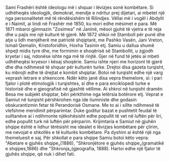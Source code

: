 Sami Frashëri është ideologu më i shquar i lëvizjes sonë kombëtare. Si udhëheqës ideologjik, demokrat, mendje e ndritur prej dijetari, ai mbetet një nga personalitetet më të rëndësishëm të Rilindjes.
Vëllai më i vogël i Abdylit e i Naimit, ai lindi në Frashër më 1850, ku mori edhe mësimet e para. Më 1871 mbaroi gjimnazin "Zosimea" në Janinë, mësoi gjuhë të vjetra e të reja dhe u pajis me një kulturë të gjerë. Më 1872 shkoi në Stamboll për punë dhe atje u lidh menjëherë me patriotë shqiptarë, me Pashko Vasën, Jani Vreton, Ismail Qemalin, Kristoforidhin, Hoxha Tasinin etj. Samiu u dallua shumë shpejt midis tyre dhe, me formimin e shoqërisë së Stambollit, u zgjodh kryetar i saj, ndonëse ishte nga më të rinjtë. Gjer në fund të jetës ai mbeti udhëheqësi kryesor i kësaj shoqërie.
Samiu ishte njeri me horizont të gjerë dhe dha ndihmesë të shquar për kulturën turke. Drejtoi disa gazeta turqisht, ku mbrojti edhe të drejtat e kombit shqiptar. Botoi në turqisht edhe një varg veprash letrare e shkencore. Ndër këto janë disa vepra themelore, si: i pari fjalor i plotë etimologjik i turqishtes, si dhe e para enciklopedi turke e historisë dhe e gjeografisë në gjashtë vëllime. Ai shkroi në turqisht dramën Besa me subjekt shqiptar, bëri përkthime nga letërsia botërore etj.
Veprat e Samiut në turqisht përshkrohen nga ide iluministe dhe godasin obskurantizmin fetar të Perandorisë Osmane. Me to ai i sillte ndihmesë të vlefshme mendimit përparimtar. Duke goditur bazat e pushtetit feudal të sulltanëve ai i ndihmonte njëkohësisht edhe popullit të vet në luftën për liri, edhe popullit turk në luftën për përparim.
Krijimtaria e Samiut në gjuhën shqipe është e lidhur tërësisht me idealet e lëvizjes kombëtare për çlirim, me nevojat e shkollës e të kulturës kombëtare. Pa dyshim ai është një nga themeluesit e saj. Për shkollat e para shqipe Samiu botoi këto vepra: "Abetare e gjuhës shqipe„(1886), "Shkronjëtore e gjuhës shqipe„(gramatikë e shqipes,1886) dhe "Shkronja„(gjeografia, 1888). Hartoi edhe një fjalor të gjuhës shqipe, që nuk i dihet fati.